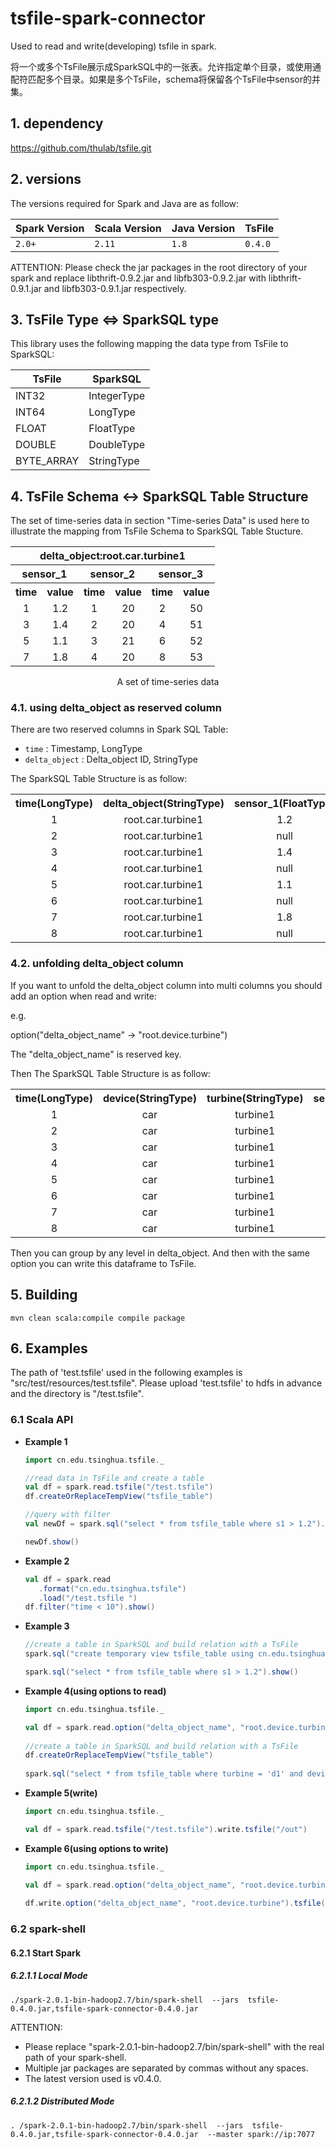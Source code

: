 # tsfile-spark-connector

Used to read and write(developing) tsfile in spark.

将一个或多个TsFile展示成SparkSQL中的一张表。允许指定单个目录，或使用通配符匹配多个目录。如果是多个TsFile，schema将保留各个TsFile中sensor的并集。


## 1. dependency

https://github.com/thulab/tsfile.git


## 2. versions

The versions required for Spark and Java are as follow:

| Spark Version | Scala Version | Java Version | TsFile |
| ------------- | ------------- | ------------ |------------ |
| `2.0+`        | `2.11`        | `1.8`        | `0.4.0`|

ATTENTION: Please check the jar packages in the root directory  of your spark and replace libthrift-0.9.2.jar and libfb303-0.9.2.jar with libthrift-0.9.1.jar and libfb303-0.9.1.jar respectively.

## 3. TsFile Type <=> SparkSQL type

This library uses the following mapping the data type from TsFile to SparkSQL:

| TsFile 		   | SparkSQL|
| --------------| -------------- |
| INT32       		   | IntegerType    |
| INT64       		   | LongType       |
| FLOAT       		   | FloatType      |
| DOUBLE      		   | DoubleType     |
| BYTE_ARRAY      		| StringType     |


## 4. TsFile Schema <-> SparkSQL Table Structure

The set of time-series data in section "Time-series Data" is used here to illustrate the mapping from TsFile Schema to SparkSQL Table Stucture.

<center>
<table style="text-align:center">
	<tr><th colspan="6">delta_object:root.car.turbine1</th></tr>
	<tr><th colspan="2">sensor_1</th><th colspan="2">sensor_2</th><th colspan="2">sensor_3</th></tr>
	<tr><th>time</th><th>value</td><th>time</th><th>value</td><th>time</th><th>value</td>
	<tr><td>1</td><td>1.2</td><td>1</td><td>20</td><td>2</td><td>50</td></tr>
	<tr><td>3</td><td>1.4</td><td>2</td><td>20</td><td>4</td><td>51</td></tr>
	<tr><td>5</td><td>1.1</td><td>3</td><td>21</td><td>6</td><td>52</td></tr>
	<tr><td>7</td><td>1.8</td><td>4</td><td>20</td><td>8</td><td>53</td></tr>
</table>
<span>A set of time-series data</span>
</center>

### 4.1. using delta_object as reserved column

There are two reserved columns in Spark SQL Table:

- `time` : Timestamp, LongType
- `delta_object` : Delta_object ID, StringType

The SparkSQL Table Structure is as follow:

<center>
	<table style="text-align:center">
	<tr><th>time(LongType)</th><th> delta_object(StringType)</th><th>sensor_1(FloatType)</th><th>sensor_2(IntType)</th><th>sensor_3(IntType)</th></tr>
	<tr><td>1</td><td> root.car.turbine1 </td><td>1.2</td><td>20</td><td>null</td></tr>
	<tr><td>2</td><td> root.car.turbine1 </td><td>null</td><td>20</td><td>50</td></tr>
	<tr><td>3</td><td> root.car.turbine1 </td><td>1.4</td><td>21</td><td>null</td></tr>
	<tr><td>4</td><td> root.car.turbine1 </td><td>null</td><td>20</td><td>51</td></tr>
	<tr><td>5</td><td> root.car.turbine1 </td><td>1.1</td><td>null</td><td>null</td></tr>
	<tr><td>6</td><td> root.car.turbine1 </td><td>null</td><td>null</td><td>52</td></tr>
	<tr><td>7</td><td> root.car.turbine1 </td><td>1.8</td><td>null</td><td>null</td></tr>
	<tr><td>8</td><td> root.car.turbine1 </td><td>null</td><td>null</td><td>53</td></tr>
	</table>

</center>


### 4.2. unfolding delta_object column

If you want to unfold the delta_object column into multi columns you should add an option when read and write:

e.g. 

option("delta_object_name" -> "root.device.turbine")

The "delta_object_name" is reserved key.


Then The SparkSQL Table Structure is as follow:

<center>
	<table style="text-align:center">
	<tr><th>time(LongType)</th><th> device(StringType)</th><th> turbine(StringType)</th><th>sensor_1(FloatType)</th><th>sensor_2(IntType)</th><th>sensor_3(IntType)</th></tr>
	<tr><td>1</td><td> car </td><td> turbine1 </td><td>1.2</td><td>20</td><td>null</td></tr>
	<tr><td>2</td><td> car </td><td> turbine1 </td><td>null</td><td>20</td><td>50</td></tr>
	<tr><td>3</td><td> car </td><td> turbine1 </td><td>1.4</td><td>21</td><td>null</td></tr>
	<tr><td>4</td><td> car </td><td> turbine1 </td><td>null</td><td>20</td><td>51</td></tr>
	<tr><td>5</td><td> car </td><td> turbine1 </td><td>1.1</td><td>null</td><td>null</td></tr>
	<tr><td>6</td><td> car </td><td> turbine1 </td><td>null</td><td>null</td><td>52</td></tr>
	<tr><td>7</td><td> car </td><td> turbine1 </td><td>1.8</td><td>null</td><td>null</td></tr>
	<tr><td>8</td><td> car </td><td> turbine1 </td><td>null</td><td>null</td><td>53</td></tr>
	</table>

</center>


Then you can group by any level in delta_object. And then with the same option you can write this dataframe to TsFile.

## 5. Building

```
mvn clean scala:compile compile package
```


## 6. Examples

The path of 'test.tsfile' used in the following examples is "src/test/resources/test.tsfile". Please upload 'test.tsfile' to hdfs in advance and the directory is "/test.tsfile".


### 6.1 Scala API

* **Example 1**

	```scala
	import cn.edu.tsinghua.tsfile._
	
	//read data in TsFile and create a table
	val df = spark.read.tsfile("/test.tsfile")
	df.createOrReplaceTempView("tsfile_table")
	
	//query with filter
	val newDf = spark.sql("select * from tsfile_table where s1 > 1.2").cache()
	
	newDf.show()
	```

* **Example 2**

	```scala
	val df = spark.read
       .format("cn.edu.tsinghua.tsfile")
       .load("/test.tsfile ")
	df.filter("time < 10").show()
	```

* **Example 3**

	```scala
	//create a table in SparkSQL and build relation with a TsFile
	spark.sql("create temporary view tsfile_table using cn.edu.tsinghua.tsfile options(path = \"test.ts\")")
	
	spark.sql("select * from tsfile_table where s1 > 1.2").show()
	```
	
* **Example 4(using options to read)**

	```scala
	import cn.edu.tsinghua.tsfile._
	
	val df = spark.read.option("delta_object_name", "root.device.turbine").tsfile("/test.tsfile")
	     
	//create a table in SparkSQL and build relation with a TsFile
	df.createOrReplaceTempView("tsfile_table")
	 
	spark.sql("select * from tsfile_table where turbine = 'd1' and device = 'car' and time < 10").show()
	```

* **Example 5(write)**

	```scala
	import cn.edu.tsinghua.tsfile._
	
	val df = spark.read.tsfile("/test.tsfile").write.tsfile("/out")
	```
	
* **Example 6(using options to write)**

	```scala
	import cn.edu.tsinghua.tsfile._
	
	val df = spark.read.option("delta_object_name", "root.device.turbine").tsfile("/test.tsfile")
	     
	df.write.option("delta_object_name", "root.device.turbine").tsfile("/out")
	```


### 6.2 spark-shell
#### 6.2.1 Start Spark
##### 6.2.1.1 Local Mode
```
./spark-2.0.1-bin-hadoop2.7/bin/spark-shell  --jars  tsfile-0.4.0.jar,tsfile-spark-connector-0.4.0.jar
```
ATTENTION:
* Please replace "spark-2.0.1-bin-hadoop2.7/bin/spark-shell" with the real path of your spark-shell.
* Multiple jar packages are separated by commas without any spaces.
* The latest version used is v0.4.0.
##### 6.2.1.2 Distributed Mode
```
. /spark-2.0.1-bin-hadoop2.7/bin/spark-shell  --jars  tsfile-0.4.0.jar,tsfile-spark-connector-0.4.0.jar  --master spark://ip:7077
```